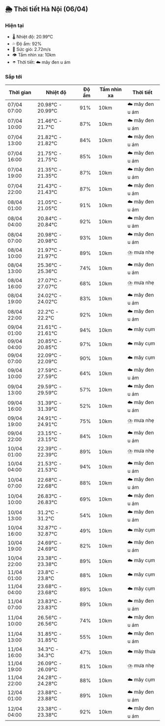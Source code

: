 ## 🌦️ Thời tiết Hà Nội (06/04)

### Hiện tại

- 🌡️ Nhiệt độ: 20.99℃
- 💦 Độ ẩm: 92%
- 💨 Sức gió: 2.72m/s
- 👁️ Tầm nhìn xa: 10km
- ☂️ Thời tiết: ☁️ mây đen u ám

### Sắp tới

| Thời gian | Nhiệt độ | Độ ẩm | Tầm nhìn xa | Thời tiết |
| --- | --- | --- | --- | --- |
| 07/04 07:00 | 20.98℃ - 20.99℃ | 91% | 10km | ☁️ mây đen u ám |
| 07/04 10:00 | 21.46℃ - 21.7℃ | 87% | 10km | ☁️ mây đen u ám |
| 07/04 13:00 | 21.82℃ - 21.82℃ | 84% | 10km | ☁️ mây đen u ám |
| 07/04 16:00 | 21.75℃ - 21.75℃ | 85% | 10km | ☁️ mây đen u ám |
| 07/04 19:00 | 21.35℃ - 21.35℃ | 87% | 10km | ☁️ mây đen u ám |
| 07/04 22:00 | 21.43℃ - 21.43℃ | 87% | 10km | ☁️ mây đen u ám |
| 08/04 01:00 | 21.05℃ - 21.05℃ | 91% | 10km | ☁️ mây đen u ám |
| 08/04 04:00 | 20.84℃ - 20.84℃ | 92% | 10km | ☁️ mây đen u ám |
| 08/04 07:00 | 20.98℃ - 20.98℃ | 93% | 10km | ☁️ mây đen u ám |
| 08/04 10:00 | 21.97℃ - 21.97℃ | 89% | 10km | ⛈️ mưa nhẹ |
| 08/04 13:00 | 25.36℃ - 25.36℃ | 74% | 10km | ☁️ mây đen u ám |
| 08/04 16:00 | 27.07℃ - 27.07℃ | 68% | 10km | ⛈️ mưa nhẹ |
| 08/04 19:00 | 24.02℃ - 24.02℃ | 83% | 10km | ☁️ mây đen u ám |
| 08/04 22:00 | 22.2℃ - 22.2℃ | 92% | 10km | ☁️ mây đen u ám |
| 09/04 01:00 | 21.61℃ - 21.61℃ | 94% | 10km | ☁️ mây cụm |
| 09/04 04:00 | 20.85℃ - 20.85℃ | 97% | 10km | ☁️ mây cụm |
| 09/04 07:00 | 22.09℃ - 22.09℃ | 90% | 10km | ☁️ mây cụm |
| 09/04 10:00 | 27.59℃ - 27.59℃ | 64% | 10km | ☁️ mây đen u ám |
| 09/04 13:00 | 29.59℃ - 29.59℃ | 57% | 10km | ☁️ mây đen u ám |
| 09/04 16:00 | 31.39℃ - 31.39℃ | 52% | 10km | ☁️ mây đen u ám |
| 09/04 19:00 | 24.91℃ - 24.91℃ | 75% | 10km | ⛈️ mưa nhẹ |
| 09/04 22:00 | 23.15℃ - 23.15℃ | 84% | 10km | ☁️ mây đen u ám |
| 10/04 01:00 | 22.39℃ - 22.39℃ | 89% | 10km | ⛈️ mưa nhẹ |
| 10/04 04:00 | 21.53℃ - 21.53℃ | 94% | 10km | ☁️ mây đen u ám |
| 10/04 07:00 | 22.68℃ - 22.68℃ | 88% | 10km | ☁️ mây đen u ám |
| 10/04 10:00 | 26.83℃ - 26.83℃ | 69% | 10km | ☁️ mây đen u ám |
| 10/04 13:00 | 31.2℃ - 31.2℃ | 54% | 10km | ☁️ mây đen u ám |
| 10/04 16:00 | 32.87℃ - 32.87℃ | 49% | 10km | ☁️ mây cụm |
| 10/04 19:00 | 24.69℃ - 24.69℃ | 82% | 10km | ☁️ mây đen u ám |
| 10/04 22:00 | 23.38℃ - 23.38℃ | 89% | 10km | ☁️ mây cụm |
| 11/04 01:00 | 23.8℃ - 23.8℃ | 88% | 10km | ☁️ mây cụm |
| 11/04 04:00 | 23.68℃ - 23.68℃ | 89% | 10km | ☁️ mây cụm |
| 11/04 07:00 | 23.83℃ - 23.83℃ | 89% | 10km | ☁️ mây đen u ám |
| 11/04 10:00 | 26.56℃ - 26.56℃ | 74% | 10km | ☁️ mây đen u ám |
| 11/04 13:00 | 31.85℃ - 31.85℃ | 55% | 10km | ☁️ mây đen u ám |
| 11/04 16:00 | 34.3℃ - 34.3℃ | 47% | 10km | ☁️ mây thưa |
| 11/04 19:00 | 26.09℃ - 26.09℃ | 81% | 10km | ⛈️ mưa nhẹ |
| 11/04 22:00 | 24.28℃ - 24.28℃ | 88% | 10km | ☁️ mây cụm |
| 12/04 01:00 | 23.88℃ - 23.88℃ | 89% | 10km | ☁️ mây đen u ám |
| 12/04 04:00 | 23.38℃ - 23.38℃ | 92% | 10km | ☁️ mây đen u ám |
